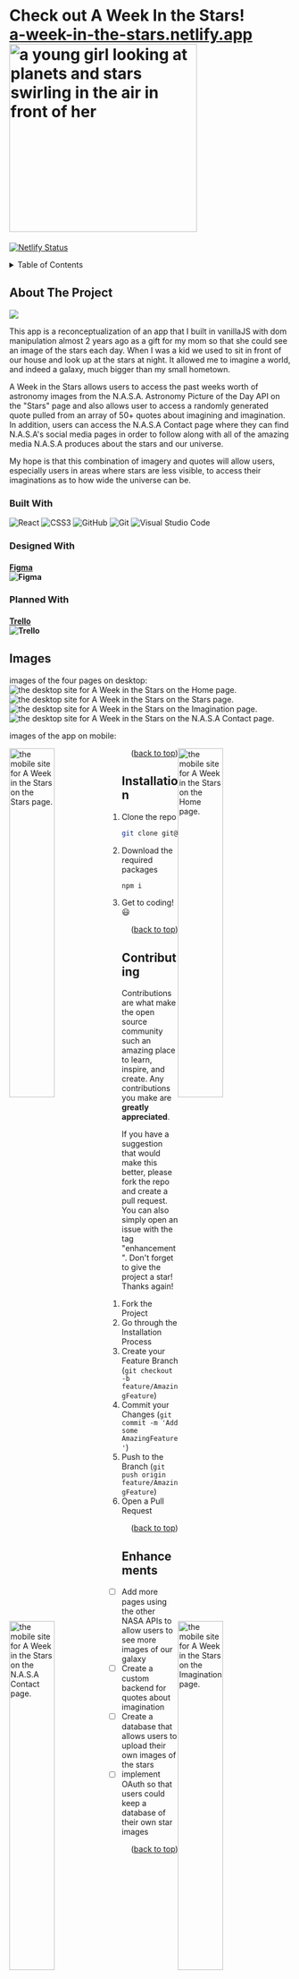 # Check out A Week In the Stars! <br> [a-week-in-the-stars.netlify.app](https://a-week-in-the-stars.netlify.app/) <br><img src="src/Images/shooting-star.gif" style="width: 35vmin" alt="a young girl looking at planets and stars swirling in the air in front of her"> <br>
[![Netlify Status](https://api.netlify.com/api/v1/badges/9cdc8bb6-2ce2-4954-a513-bfefdc33f580/deploy-status)](https://app.netlify.com/sites/a-week-in-the-stars/deploys)


<!-- TABLE OF CONTENTS -->
<details>
  <summary>Table of Contents</summary>
  <ol>
    <li>
      <a href="#about-the-project">About The Project</a>
      <ul>
        <li><a href="#built-with">Built With</a></li>
        <li><a href="#designed-with">Designed With</a></li>
        <li><a href="#planned-with">Planned With</a></li>
      </ul>
    </li>
    <li><a href="#images">Project Images</a></li>
    <li><a href="#installation">Installation</a></li>
    <li><a href="#contributing">Contributing</a></li>
    <li><a href="#enhancements">Planned Enhancements</a></li>
  </ol>
</details>



<!-- ABOUT THE PROJECT -->
## About The Project

<img src="src/Images/README/Logo.png">

This app is a reconceptualization of an app that I built in vanillaJS with dom manipulation almost 2 years ago as a gift for my mom so that she could see an image of the stars each day. When I was a kid we used to sit in front of our house and look up at the stars at night. It allowed me to imagine a world, and indeed a galaxy, much bigger than my small hometown. 

A Week in the Stars allows users to access the past weeks worth of astronomy images from the N.A.S.A. Astronomy Picture of the Day API on the "Stars" page and also allows user to access a randomly generated quote pulled from an array of 50+ quotes about imagining and imagination. In addition, users can access the N.A.S.A Contact page where they can find N.A.S.A's social media pages in order to follow along with all of the amazing media N.A.S.A produces about the stars and our universe.

My hope is that this combination of imagery and quotes will allow users, especially users in areas where stars are less visible, to access their imaginations as to how wide the universe can be. 



### Built With

![React](https://img.shields.io/badge/react-%2320232a.svg?style=for-the-badge&logo=react&logoColor=%2361DAFB)
![CSS3](https://img.shields.io/badge/css3-%231572B6.svg?style=for-the-badge&logo=css3&logoColor=white)
![GitHub](https://img.shields.io/badge/github-%23121011.svg?style=for-the-badge&logo=github&logoColor=white)
![Git](https://img.shields.io/badge/git-%23F05033.svg?style=for-the-badge&logo=git&logoColor=white)
![Visual Studio Code](https://img.shields.io/badge/Visual%20Studio%20Code-0078d7.svg?style=for-the-badge&logo=visual-studio-code&logoColor=white)


### Designed With
#### [Figma](https://www.figma.com/file/GpVCoQAZ8vDEKJUqFdAm51/A-Week-in-the-Stars?type=design&node-id=0-1&t=xzJFCWbfeyBMBONj-0)<br> ![Figma](https://img.shields.io/badge/figma-%23F24E1E.svg?style=for-the-badge&logo=figma&logoColor=white) <br>


### Planned With
#### [Trello](https://trello.com/b/hbpNT1wF/a-week-in-the-stars) <br> ![Trello](https://img.shields.io/badge/Trello-%23026AA7.svg?style=for-the-badge&logo=Trello&logoColor=white)


## Images

images of the four pages on desktop:
<img src="src/Images/README/desktop-Home.png" alt="the desktop site for A Week in the Stars on the Home page.">
<br>
<img src="src/Images/README/desktop-Stars.png" alt="the desktop site for A Week in the Stars on the Stars page.">
<br>
<img src="src/Images/README/desktop-Imagination.png" alt="the desktop site for A Week in the Stars on the Imagination page.">
<br>
<img src="src/Images/README/desktop-NASAContact.png" alt="the desktop site for A Week in the Stars on the N.A.S.A Contact page.">
<br>

images of the app on mobile:
<div>
<img src="src/Images/README/mobile-Home.png" alt="the mobile site for A Week in the Stars on the Home page." style="width: 40%;display: grid;float: right">
<img src="src/Images/README/mobile-Stars.png" alt="the mobile site for A Week in the Stars on the Stars page." style="width: 40%;display: grid;float: left">
</div>

<div>
<img src="src/Images/README/mobile-Imagination.png" alt="the mobile site for A Week in the Stars on the Imagination page." style="width: 40%;display: grid;float: right">
<img src="src/Images/README/mobile-NASAContact.png" alt="the mobile site for A Week in the Stars on the N.A.S.A Contact page." style="width: 40%;display: grid;float: left">
</div>

<p align="right">(<a href="#readme-top">back to top</a>)</p>

## Installation
 
1. Clone the repo
   ```sh
   git clone git@github.com:smgraywood/NASA_React.git
   ```
2. Download the required packages
   ```sh
   npm i
   ```
3. Get to coding! 😃 

<p align="right">(<a href="#readme-top">back to top</a>)</p>

<!-- CONTRIBUTING -->
## Contributing

Contributions are what make the open source community such an amazing place to learn, inspire, and create. Any contributions you make are **greatly appreciated**.

If you have a suggestion that would make this better, please fork the repo and create a pull request. You can also simply open an issue with the tag "enhancement".
Don't forget to give the project a star! Thanks again!

1. Fork the Project
2. Go through the Installation Process
3. Create your Feature Branch (`git checkout -b feature/AmazingFeature`)
4. Commit your Changes (`git commit -m 'Add some AmazingFeature'`)
5. Push to the Branch (`git push origin feature/AmazingFeature`)
6. Open a Pull Request

<p align="right">(<a href="#readme-top">back to top</a>)</p>

<!-- PLANNED ENHANCEMENTS -->
## Enhancements

- [ ] Add more pages using the other NASA APIs to allow users to see more images of our galaxy
- [ ] Create a custom backend for quotes about imagination
- [ ] Create a database that allows users to upload their own images of the stars
- [ ] implement OAuth so that users could keep a database of their own star images

<p align="right">(<a href="#readme-top">back to top</a>)</p>
